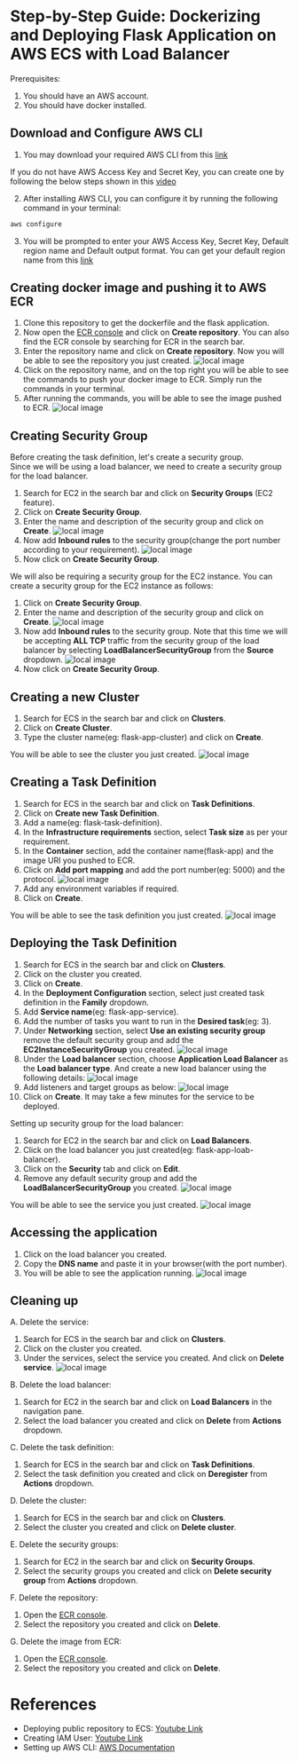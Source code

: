 # Step-by-Step Guide: Dockerizing and Deploying Flask Application on AWS ECS with Load Balancer

Prerequisites:
1. You should have an AWS account. 
2. You should have docker installed.


Download and Configure AWS CLI
---
1. You may download your required AWS CLI from this [link](https://docs.aws.amazon.com/cli/latest/userguide/getting-started-install.html)

If you do not have AWS Access Key and Secret Key, you can create one by following the below steps shown in this [video](https://youtu.be/vucdm8BWFu0?feature=shared)

2. After installing AWS CLI, you can configure it by running the following command in your terminal:
```bash
aws configure
```

3. You will be prompted to enter your AWS Access Key, Secret Key, Default region name and Default output format. You can get your default region name from this [link](https://docs.aws.amazon.com/AWSEC2/latest/UserGuide/using-regions-availability-zones.html#concepts-available-regions)



Creating docker image and pushing it to AWS ECR
---

1. Clone this repository to get the dockerfile and the flask application.
2. Now open the [ECR console](https://us-east-2.console.aws.amazon.com/ecr/home?region=us-east-2) and click on  __Create repository__. You can also find the ECR console by searching for ECR in the search bar.
3. Enter the repository name and click on __Create repository__. Now you will be able to see the repository you just created. 
![local image](images/repository_created.png)
4. Click on the repository name, and on the top right you will be able to see the commands to push your docker image to ECR. Simply run the commands in your terminal.
5. After running the commands, you will be able to see the image pushed to ECR. 
![local image](images/image_pushed.png)


Creating Security Group
---

Before creating the task definition, let's create a security group. \
Since we will be using a load balancer, we need to create a security group for the load balancer.

1. Search for EC2 in the search bar and click on __Security Groups__ (EC2 feature).
2. Click on __Create Security Group__.
3. Enter the name and description of the security group and click on __Create__.
![local image](images/SecurityGroup/ALB/names.png)
4. Now add __Inbound rules__ to the security group(change the port number according to your requirement).
![local image](images/SecurityGroup/ALB/inbound_rule.png)
5. Now click on __Create Security Group__.

We will also be requiring a security group for the EC2 instance. You can create a security group for the EC2 instance as follows:
1. Click on __Create Security Group__.
2. Enter the name and description of the security group and click on __Create__.
![local image](images/SecurityGroup/EC2/names.png)
3. Now add __Inbound rules__ to the security group. Note that this time we will be accepting __ALL TCP__ traffic from the security group of the load balancer by selecting __LoadBalancerSecurityGroup__ from the __Source__ dropdown.
![local image](images/SecurityGroup/EC2/inbound_rule.png)
4. Now click on __Create Security Group__.


Creating a new Cluster
---

1. Search for ECS in the search bar and click on __Clusters__.
2. Click on __Create Cluster__.
3. Type the cluster name(eg: flask-app-cluster) and click on __Create__.

You will be able to see the cluster you just created.
![local image](images/cluster/cluster_created.png)

Creating a Task Definition
---

1. Search for ECS in the search bar and click on __Task Definitions__.
2. Click on __Create new Task Definition__.
3. Add a name(eg: flask-task-definition).
4. In the __Infrastructure requirements__ section, select __Task size__ as per your requirement.
5. In the __Container__ section, add the container name(flask-app) and the image URI you pushed to ECR.
6. Click on __Add port mapping__ and add the port number(eg: 5000) and the protocol.
![local image](images/task-definition/port_mapping.png)
7. Add any environment variables if required.
8. Click on  __Create__.

You will be able to see the task definition you just created.
![local image](images/task-definition/task_definition_created.png)

Deploying the Task Definition
---

1. Search for ECS in the search bar and click on __Clusters__.
2. Click on the cluster you created.
3. Click on __Create__.
4. In the __Deployment Configuration__ section, select just created task definition in the __Family__ dropdown.
5. Add __Service name__(eg: flask-app-service).
6. Add the number of tasks you want to run in the __Desired task__(eg: 3).
7. Under __Networking__ section, select __Use an existing security group__ remove the default security group and add the __EC2InstanceSecurityGroup__ you created.
![local image](images/service/NetworkingSG.png)
8. Under the __Load balancer__ section, choose __Application Load Balancer__ as the __Load balancer type__. And create a new load balancer using the following details:
![local image](images/service/loadbalancer.png)
9. Add listeners and target groups as below:
![local image](images/service/listenertargetgroup.png)
10. Click on __Create__. It may take a few minutes for the service to be deployed.


Setting up security group for the load balancer:
1. Search for EC2 in the search bar and click on __Load Balancers__.
2. Click on the load balancer you just created(eg: flask-app-loab-balancer).
3. Click on the __Security__ tab and click on __Edit__.
4. Remove any default security group and add the __LoadBalancerSecurityGroup__ you created.
![local image](images/service/loadbalancersgchange.png)

You will be able to see the service you just created.
![local image](images/service/deployed_service.png)

Accessing the application
---

1. Click on the load balancer you created.
2. Copy the __DNS name__ and paste it in your browser(with the port number).
3. You will be able to see the application running.
![local image](images/service/result.png)


Cleaning up
---

A. Delete the service:
1. Search for ECS in the search bar and click on __Clusters__.
2. Click on the cluster you created.
3. Under the services, select the service you created. And click on __Delete service__.
![local image](images/cleaningup/DeleteService.png)

B. Delete the load balancer:
1. Search for EC2 in the search bar and click on __Load Balancers__ in the navigation pane.
2. Select the load balancer you created and click on __Delete__ from __Actions__ dropdown.

C. Delete the task definition:
1. Search for ECS in the search bar and click on __Task Definitions__.
2. Select the task definition you created and click on __Deregister__ from __Actions__ dropdown.

D. Delete the cluster:
1. Search for ECS in the search bar and click on __Clusters__.
2. Select the cluster you created and click on __Delete cluster__.

E. Delete the security groups:
1. Search for EC2 in the search bar and click on __Security Groups__.
2. Select the security groups you created and click on __Delete security group__ from __Actions__ dropdown.

F. Delete the repository:
1. Open the [ECR console](https://us-east-2.console.aws.amazon.com/ecr/home).
2. Select the repository you created and click on __Delete__.

G. Delete the image from ECR:
1. Open the [ECR console](https://us-east-2.console.aws.amazon.com/ecr/home).
2. Select the repository you created and click on __Delete__.

# References
- Deploying public repository to ECS: [Youtube Link](https://www.youtube.com/watch?v=rUgZNXKbsrY)
- Creating IAM User: [Youtube Link](https://youtu.be/vucdm8BWFu0?feature=shared)
- Setting up AWS CLI: [AWS Documentation](https://docs.aws.amazon.com/cli/latest/userguide/getting-started-quickstart.html)